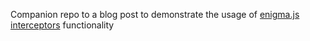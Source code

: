 Companion repo to a blog post to demonstrate the usage of [enigma.js interceptors](https://github.com/qlik-oss/enigma.js/blob/master/docs/api.md#interceptors) functionality